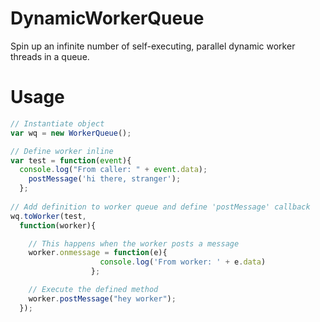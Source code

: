 # DynamicWorkerQueue
Spin up an infinite number of self-executing, parallel dynamic worker threads in a queue.  
# Usage
```js
// Instantiate object
var wq = new WorkerQueue();

// Define worker inline
var test = function(event){
  console.log("From caller: " + event.data);
    postMessage('hi there, stranger');
  };
  
// Add definition to worker queue and define 'postMessage' callback
wq.toWorker(test, 
  function(worker){

    // This happens when the worker posts a message
    worker.onmessage = function(e){
                    console.log('From worker: ' + e.data)
                  };

    // Execute the defined method
    worker.postMessage("hey worker");
  });
```
